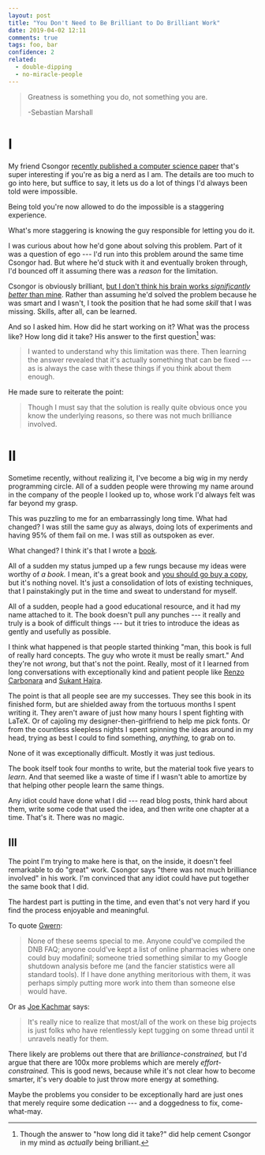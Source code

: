 ```yaml
---
layout: post
title: "You Don't Need to Be Brilliant to Do Brilliant Work"
date: 2019-04-02 12:11
comments: true
tags: foo, bar
confidence: 2
related:
  - double-dipping
  - no-miracle-people
---
```


> Greatness is something you do, not something you are.
>
> -Sebastian Marshall

# I

My friend Csongor [recently published a computer science paper][ho] that's super
interesting if you're as big a nerd as I am. The details are too much to go into
here, but suffice to say, it lets us do a lot of things I'd always been told
were impossible.

[ho]: https://www.microsoft.com/en-us/research/uploads/prod/2019/03/ho-haskell.pdf

Being told you're now allowed to do the impossible is a staggering experience.

What's more staggering is knowing the guy responsible for letting you do it.

I was curious about how he'd gone about solving this problem. Part of it was a
question of ego --- I'd run into this problem around the same time Csongor had.
But where he'd stuck with it and eventually broken through, I'd bounced off it
assuming there was a *reason* for the limitation.

Csongor is obviously brilliant, [but I don't think his brain works
*significantly better* than mine][miracles]. Rather than assuming he'd solved
the problem because he was smart and I wasn't, I took the position that he had
some *skill* that I was missing. Skills, after all, can be learned.

[miracles]: /blog/no-miracle-people/

And so I asked him. How did he start working on it? What was the process like?
How long did it take? His answer to the first question[^1] was:

[^1]: Though the answer to "how long did it take?" did help cement Csongor in my mind as *actually* being brilliant.

> I wanted to understand why this limitation was there. Then learning the answer
> revealed that it's actually something that can be fixed --- as is always the
> case with these things if you think about them enough.

He made sure to reiterate the point:

> Though I must say that the solution is really quite obvious once you know the
> underlying reasons, so there was not much brilliance involved.


# II

Sometime recently, without realizing it, I've become a big wig in my nerdy
programming circle. All of a sudden people were throwing my name around in the
company of the people I looked up to, whose work I'd always felt was far beyond
my grasp.

This was puzzling to me for an embarrassingly long time. What had changed? I was
still the same guy as always, doing lots of experiments and having 95% of them
fail on me. I was still as outspoken as ever.

What changed? I think it's that I wrote a [book][twt].

[twt]: https://thinkingwithtypes.com/

All of a sudden my status jumped up a few rungs because my ideas were worthy of
*a book.* I mean, it's a great book and [you should go buy a copy][twt], but
it's nothing novel. It's just a consolidation of lots of existing techniques,
that I painstakingly put in the time and sweat to understand for myself.

All of a sudden, people had a good educational resource, and it had my name
attached to it. The book doesn't pull any punches --- it really and truly is a
book of difficult things --- but it tries to introduce the ideas as gently and
usefully as possible.

I think what happened is that people started thinking "man, this book is full of
really hard concepts. The guy who wrote it must be really smart." And they're
not *wrong*, but that's not the point. Really, most of it I learned from long
conversations with exceptionally kind and patient people like [Renzo
Carbonara][renzo] and [Sukant Hajra][sukant].

[renzo]: https://ren.zone/
[sukant]: https://twitter.com/shajra?lang=en

The point is that all people see are my successes. They see this book in its
finished form, but are shielded away from the tortuous months I spent writing
it. They aren't aware of just how many hours I spent fighting with LaTeX. Or of
cajoling my designer-then-girlfriend to help me pick fonts. Or from the
countless sleepless nights I spent spinning the ideas around in my head, trying
as best I could to find something, *anything,* to grab on to.

None of it was exceptionally difficult. Mostly it was just tedious.

The book itself took four months to write, but the material took five years to
*learn*.  And that seemed like a waste of time if I wasn't able to amortize by
that helping other people learn the same things.

Any idiot could have done what I did --- read blog posts, think hard about them,
write some code that used the idea, and then write one chapter at a time.
That's it. There was no magic.


## III

The point I'm trying to make here is that, on the inside, it doesn't feel
remarkable to do "great" work. Csongor says "there was not much brilliance
involved" in his work. I'm convinced that any idiot could have put together the
same book that I did.

The hardest part is putting in the time, and even that's not very hard if you
find the process enjoyable and meaningful.

To quote [Gwern][gwern]:

[gwern]: https://www.gwern.net/index

> None of these seems special to me. Anyone could’ve compiled the DNB FAQ;
> anyone could’ve kept a list of online pharmacies where one could buy
> modafinil; someone tried something similar to my Google shutdown analysis
> before me (and the fancier statistics were all standard tools). If I have done
> anything meritorious with them, it was perhaps simply putting more work into
> them than someone else would have.

Or as [Joe Kachmar][jkachmar] says:

[jkachmar]: https://twitter.com/jkachmar

> It's really nice to realize that most/all of the work on these big projects is
> just folks who have relentlessly kept tugging on some thread until it unravels
> neatly for them.

There likely are problems out there that are *brilliance-constrained,* but I'd
argue that there are 100x more problems which are merely *effort-constrained.*
This is good news, because while it's not clear how to become smarter, it's very
doable to just throw more energy at something.

Maybe the problems you consider to be exceptionally hard are just ones that
merely require some dedication --- and a doggedness to fix, come-what-may.

